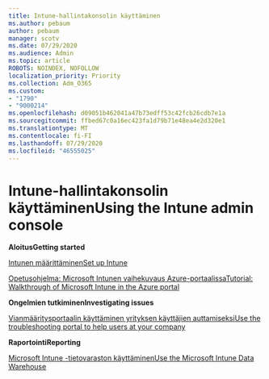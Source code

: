```yaml
---
title: Intune-hallintakonsolin käyttäminen
ms.author: pebaum
author: pebaum
manager: scotv
ms.date: 07/29/2020
ms.audience: Admin
ms.topic: article
ROBOTS: NOINDEX, NOFOLLOW
localization_priority: Priority
ms.collection: Adm_O365
ms.custom:
- "1790"
- "9000214"
ms.openlocfilehash: d09051b462041a47b73edff53c42fcb26cdb7e1a
ms.sourcegitcommit: ffbed67c0a16ec423fa1d79b71e48ea4e2d320e1
ms.translationtype: MT
ms.contentlocale: fi-FI
ms.lasthandoff: 07/29/2020
ms.locfileid: "46555025"
---
```

# <a name="using-the-intune-admin-console"></a><span data-ttu-id="0948e-102">Intune-hallintakonsolin käyttäminen</span><span class="sxs-lookup"><span data-stu-id="0948e-102">Using the Intune admin console</span></span>

<span data-ttu-id="0948e-103">**Aloitus**</span><span class="sxs-lookup"><span data-stu-id="0948e-103">**Getting started**</span></span>

[<span data-ttu-id="0948e-104">Intunen määrittäminen</span><span class="sxs-lookup"><span data-stu-id="0948e-104">Set up Intune</span></span>](https://docs.microsoft.com/intune/setup-steps)

[<span data-ttu-id="0948e-105">Opetusohjelma: Microsoft Intunen vaihekuvaus Azure-portaalissa</span><span class="sxs-lookup"><span data-stu-id="0948e-105">Tutorial: Walkthrough of Microsoft Intune in the Azure portal</span></span>](https://docs.microsoft.com/intune/tutorial-walkthrough-intune-portal)

<span data-ttu-id="0948e-106">**Ongelmien tutkiminen**</span><span class="sxs-lookup"><span data-stu-id="0948e-106">**Investigating issues**</span></span>

[<span data-ttu-id="0948e-107">Vianmääritysportaalin käyttäminen yrityksen käyttäjien auttamiseksi</span><span class="sxs-lookup"><span data-stu-id="0948e-107">Use the troubleshooting portal to help users at your company</span></span>](https://docs.microsoft.com/intune/help-desk-operators)

<span data-ttu-id="0948e-108">**Raportointi**</span><span class="sxs-lookup"><span data-stu-id="0948e-108">**Reporting**</span></span>

[<span data-ttu-id="0948e-109">Microsoft Intune -tietovaraston käyttäminen</span><span class="sxs-lookup"><span data-stu-id="0948e-109">Use the Microsoft Intune Data Warehouse</span></span>](https://docs.microsoft.com/intune/reports-nav-create-intune-reports)